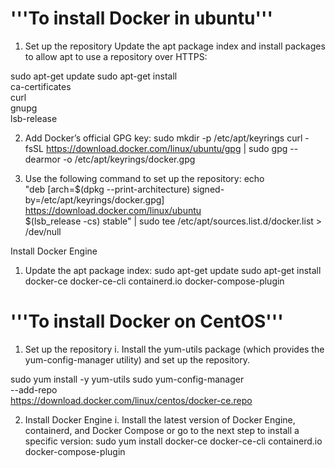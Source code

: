 # '''To install Docker in ubuntu'''

1. Set up the repository
    Update the apt package index and install packages to allow apt to use a repository over HTTPS:

sudo apt-get update
sudo apt-get install \
    ca-certificates \
    curl \
    gnupg \
    lsb-release

2. Add Docker’s official GPG key:
sudo mkdir -p /etc/apt/keyrings
curl -fsSL https://download.docker.com/linux/ubuntu/gpg | sudo gpg --dearmor -o /etc/apt/keyrings/docker.gpg


3. Use the following command to set up the repository:
echo \
  "deb [arch=$(dpkg --print-architecture) signed-by=/etc/apt/keyrings/docker.gpg] https://download.docker.com/linux/ubuntu \
  $(lsb_release -cs) stable" | sudo tee /etc/apt/sources.list.d/docker.list > /dev/null

Install Docker Engine
1. Update the apt package index:
sudo apt-get update
sudo apt-get install docker-ce docker-ce-cli containerd.io docker-compose-plugin


# '''To install Docker on CentOS'''

1. Set up the repository
    i. Install the yum-utils package (which provides the yum-config-manager utility) and set up the     repository.

sudo yum install -y yum-utils
sudo yum-config-manager \
    --add-repo \
    https://download.docker.com/linux/centos/docker-ce.repo


2. Install Docker Engine
    i. Install the latest version of Docker Engine, containerd, and Docker Compose or go to the next step to install a specific version:
sudo yum install docker-ce docker-ce-cli containerd.io docker-compose-plugin